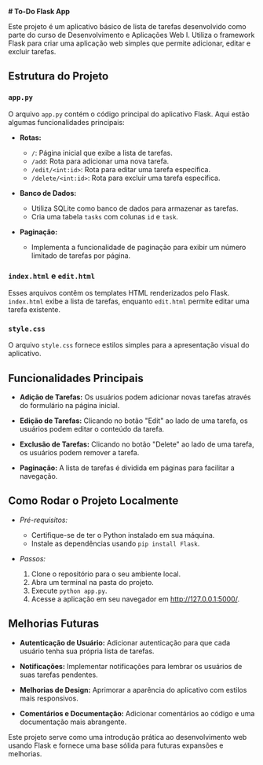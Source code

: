 **# To-Do Flask App**

Este projeto é um aplicativo básico de lista de tarefas desenvolvido como parte do curso de Desenvolvimento e Aplicações Web I. Utiliza o framework Flask para criar uma aplicação web simples que permite adicionar, editar e excluir tarefas.

## Estrutura do Projeto

### `app.py`

O arquivo `app.py` contém o código principal do aplicativo Flask. Aqui estão algumas funcionalidades principais:

- **Rotas:**
  - `/`: Página inicial que exibe a lista de tarefas.
  - `/add`: Rota para adicionar uma nova tarefa.
  - `/edit/<int:id>`: Rota para editar uma tarefa específica.
  - `/delete/<int:id>`: Rota para excluir uma tarefa específica.

- **Banco de Dados:**
  - Utiliza SQLite como banco de dados para armazenar as tarefas.
  - Cria uma tabela `tasks` com colunas `id` e `task`.

- **Paginação:**
  - Implementa a funcionalidade de paginação para exibir um número limitado de tarefas por página.

### `index.html` e `edit.html`

Esses arquivos contêm os templates HTML renderizados pelo Flask. `index.html` exibe a lista de tarefas, enquanto `edit.html` permite editar uma tarefa existente.

### `style.css`

O arquivo `style.css` fornece estilos simples para a apresentação visual do aplicativo.

## Funcionalidades Principais

- **Adição de Tarefas:** Os usuários podem adicionar novas tarefas através do formulário na página inicial.

- **Edição de Tarefas:** Clicando no botão "Edit" ao lado de uma tarefa, os usuários podem editar o conteúdo da tarefa.

- **Exclusão de Tarefas:** Clicando no botão "Delete" ao lado de uma tarefa, os usuários podem remover a tarefa.

- **Paginação:** A lista de tarefas é dividida em páginas para facilitar a navegação.

## Como Rodar o Projeto Localmente

- *Pré-requisitos:*
  - Certifique-se de ter o Python instalado em sua máquina.
  - Instale as dependências usando `pip install Flask`.

- *Passos:*
  1. Clone o repositório para o seu ambiente local.
  2. Abra um terminal na pasta do projeto.
  3. Execute `python app.py`.
  4. Acesse a aplicação em seu navegador em http://127.0.0.1:5000/.


## Melhorias Futuras

- **Autenticação de Usuário:** Adicionar autenticação para que cada usuário tenha sua própria lista de tarefas.

- **Notificações:** Implementar notificações para lembrar os usuários de suas tarefas pendentes.

- **Melhorias de Design:** Aprimorar a aparência do aplicativo com estilos mais responsivos.

- **Comentários e Documentação:** Adicionar comentários ao código e uma documentação mais abrangente.

Este projeto serve como uma introdução prática ao desenvolvimento web usando Flask e fornece uma base sólida para futuras expansões e melhorias.
